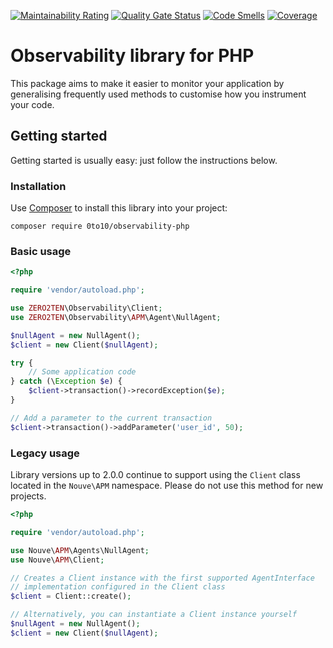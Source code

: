 [![Maintainability Rating](https://sonarcloud.io/api/project_badges/measure?project=0to10_observability-php&metric=sqale_rating)](https://sonarcloud.io/summary/new_code?id=0to10_observability-php)
[![Quality Gate Status](https://sonarcloud.io/api/project_badges/measure?project=0to10_observability-php&metric=alert_status)](https://sonarcloud.io/summary/new_code?id=0to10_observability-php)
[![Code Smells](https://sonarcloud.io/api/project_badges/measure?project=0to10_observability-php&metric=code_smells)](https://sonarcloud.io/summary/new_code?id=0to10_observability-php)
[![Coverage](https://sonarcloud.io/api/project_badges/measure?project=0to10_observability-php&metric=coverage)](https://sonarcloud.io/summary/new_code?id=0to10_observability-php)


# Observability library for PHP

This package aims to make it easier to monitor your application by
generalising frequently used methods to customise how you instrument
your code.


## Getting started

Getting started is usually easy: just follow the instructions below.


### Installation

Use [Composer](https://getcomposer.org/) to install this library into your project:

```shell
composer require 0to10/observability-php
```


### Basic usage

```php
<?php

require 'vendor/autoload.php';

use ZERO2TEN\Observability\Client;
use ZERO2TEN\Observability\APM\Agent\NullAgent;

$nullAgent = new NullAgent();
$client = new Client($nullAgent);

try {
    // Some application code
} catch (\Exception $e) {
    $client->transaction()->recordException($e);
}

// Add a parameter to the current transaction
$client->transaction()->addParameter('user_id', 50);
```



### Legacy usage

Library versions up to 2.0.0 continue to support using the `Client` class located
in the `Nouve\APM` namespace. Please do not use this method for new projects.

```php
<?php

require 'vendor/autoload.php';

use Nouve\APM\Agents\NullAgent;
use Nouve\APM\Client;

// Creates a Client instance with the first supported AgentInterface
// implementation configured in the Client class
$client = Client::create();

// Alternatively, you can instantiate a Client instance yourself
$nullAgent = new NullAgent();
$client = new Client($nullAgent);
```

